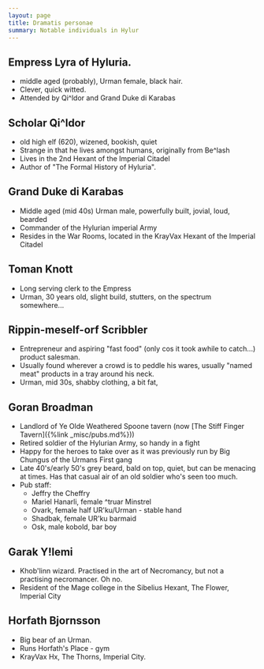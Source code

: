 ```yaml
---
layout: page
title: Dramatis personae
summary: Notable individuals in Hylur
---
```


## Empress Lyra of Hyluria.
- middle aged (probably), Urman female, black hair.
- Clever, quick witted.
- Attended by Qi^ldor and Grand Duke di Karabas

## Scholar Qi^ldor
- old high elf (620), wizened, bookish, quiet
- Strange in that he lives amongst humans, originally from Be^lash
- Lives in the 2nd Hexant of the Imperial Citadel
- Author of "The Formal History of Hyluria".

## Grand Duke di Karabas
- Middle aged (mid 40s)  Urman male, powerfully built, jovial, loud, bearded
- Commander of the Hylurian imperial Army
- Resides in the War Rooms, located in the KrayVax Hexant of the Imperial Citadel

## Toman Knott
- Long serving clerk to the Empress
- Urman, 30 years old, slight build, stutters, on the spectrum somewhere...

## Rippin-meself-orf Scribbler
- Entrepreneur and aspiring "fast food" (only cos it took awhile to catch...) product salesman.
- Usually found wherever a crowd is to peddle his wares, usually "named meat" products in a tray around his neck.
- Urman, mid 30s, shabby clothing, a bit fat, 

## Goran Broadman
- Landlord of Ye Olde Weathered Spoone tavern (now [The Stiff Finger Tavern]({%link _misc/pubs.md%}))
- Retired soldier of the Hylurian Army, so handy in a fight
- Happy for the heroes to take over as it was previously run by Big Chungus of the Urmans First gang
- Late 40's/early 50's grey beard, bald on top, quiet, but can be menacing at times. Has that casual air of an old soldier who's seen too much.
- Pub staff:
  - Jeffry the Cheffry
  - Mariel Hanarli, female ^truar Minstrel
  - Ovark, female half UR'ku/Urman - stable hand
  - Shadbak, female UR'ku barmaid
  - Osk, male kobold, bar boy

## Garak Y!lemi

- Khob'linn wizard. Practised in the art of Necromancy, but not a practising necromancer. Oh no.
- Resident of the Mage college in the Sibelius Hexant, The Flower, Imperial City

## Horfath Bjornsson

- Big bear of an Urman.
- Runs Horfath's Place - gym
- KrayVax Hx, The Thorns, Imperial City.